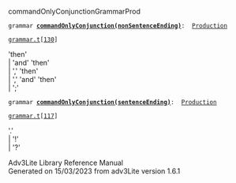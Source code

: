 ---
---
<span class="title">commandOnlyConjunction</span><span class="type">GrammarProd</span>

`grammar `**[`commandOnlyConjunction(nonSentenceEnding)`](../object/commandOnlyConjunction(nonSentenceEnding).html)**` :   `[`Production`](../object/Production.html)

[`grammar.t`](../file/grammar.t.html)`[`[`130`](../source/grammar.t.html#130)`]`

<div class="gramrule">

'then'  
\| 'and' 'then'  
\| ',' 'then'  
\| ',' 'and' 'then'  
\| ';'  

</div>

`grammar `**[`commandOnlyConjunction(sentenceEnding)`](../object/commandOnlyConjunction(sentenceEnding).html)**` :   `[`Production`](../object/Production.html)

[`grammar.t`](../file/grammar.t.html)`[`[`117`](../source/grammar.t.html#117)`]`

<div class="gramrule">

'.'  
\| '!'  
\| '?'  

</div>

<div class="ftr">

Adv3Lite Library Reference Manual  
Generated on 15/03/2023 from adv3Lite version 1.6.1

</div>
